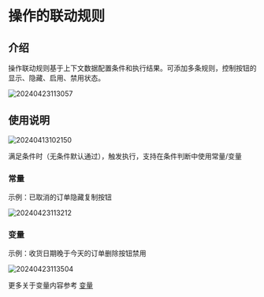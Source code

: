 # 操作的联动规则

## 介绍

操作联动规则基于上下文数据配置条件和执行结果。可添加多条规则，控制按钮的显示、隐藏、启用、禁用状态。

![20240423113057](https://nocobase-docs.oss-cn-beijing.aliyuncs.com/20240423113057.png)

## 使用说明

![20240413102150](https://nocobase-docs.oss-cn-beijing.aliyuncs.com/20240413102150.png)

满足条件时（无条件默认通过），触发执行，支持在条件判断中使用常量/变量

### 常量

示例：已取消的订单隐藏复制按钮

![20240423113212](https://nocobase-docs.oss-cn-beijing.aliyuncs.com/20240423113212.png)

### 变量

示例：收货日期晚于今天的订单删除按钮禁用

![20240423113504](https://nocobase-docs.oss-cn-beijing.aliyuncs.com/20240423113504.png)

更多关于变量内容参考 [变量](/handbook/ui/variables)
